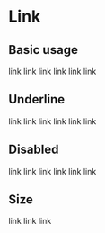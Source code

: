 <script setup>
  import './../../../src/link'
</script>

# Link

## Basic usage

<div>
  <sky-link href="/">link</sky-link>
  <sky-link href="/" type="primary">link</sky-link>
  <sky-link href="/" type="success">link</sky-link>
  <sky-link href="/" type="warning">link</sky-link>
  <sky-link href="/" type="danger">link</sky-link>
  <sky-link href="/" type="info">link</sky-link>
</div>

## Underline

<div>
  <sky-link href="/" underline>link</sky-link>
  <sky-link href="/" type="primary" underline>link</sky-link>
  <sky-link href="/" type="success" underline>link</sky-link>
  <sky-link href="/" type="warning" underline>link</sky-link>
  <sky-link href="/" type="danger" underline>link</sky-link>
  <sky-link href="/" type="info" underline>link</sky-link>
</div>

## Disabled

<div>
  <sky-link href="/" underline disabled>link</sky-link>
  <sky-link href="/" type="primary" underline disabled>link</sky-link>
  <sky-link href="/" type="success" underline disabled>link</sky-link>
  <sky-link href="/" type="warning" underline disabled>link</sky-link>
  <sky-link href="/" type="danger" underline disabled>link</sky-link>
  <sky-link href="/" type="info" underline disabled>link</sky-link>
</div>

## Size

<div>
  <sky-link href="/" size="large">link</sky-link>
  <sky-link href="/">link</sky-link>
  <sky-link href="/" size="small">link</sky-link>
</div>
